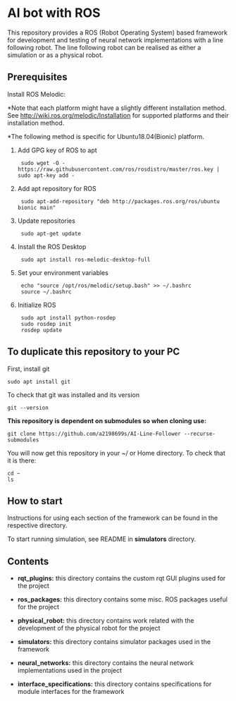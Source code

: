 # AI bot with ROS

This repository provides a ROS (Robot Operating System) based framework for development and testing of neural network implementations with a line following robot. The line following robot can be realised as either a simulation or as a physical robot.

## Prerequisites

Install ROS Melodic:

 *Note that each platform might have a slightly different installation method.
 See http://wiki.ros.org/melodic/Installation for supported platforms and their installation method.

*The following method is specific for Ubuntu18.04(Bionic) platform.

1. Add GPG key of ROS to apt

        sudo wget -O - https://raw.githubusercontent.com/ros/rosdistro/master/ros.key | sudo apt-key add -

2. Add apt repository for ROS

        sudo apt-add-repository "deb http://packages.ros.org/ros/ubuntu bionic main"

3. Update repositories

        sudo apt-get update

4. Install the ROS Desktop

        sudo apt install ros-melodic-desktop-full

5. Set your environment variables

        echo "source /opt/ros/melodic/setup.bash" >> ~/.bashrc
        source ~/.bashrc

6. Initialize ROS

        sudo apt install python-rosdep
        sudo rosdep init
        rosdep update

## To duplicate this repository to your PC
First, install git
```
sudo apt install git
```
To check that git was installed and its version
```
git --version
```
__This repository is dependent on submodules so when cloning use:__
```
git clone https://github.com/a2198699s/AI-Line-Follower --recurse-submodules
```
You will now get this repository in your ~/ or Home directory.
To check that it is there:
```
cd ~
ls
```

## How to start

Instructions for using each section of the framework can be found in the respective directory.

To start running simulation, see README in __simulators__ directory.


## Contents

* __rqt_plugins:__ this directory contains the custom rqt GUI plugins used for the project

* __ros_packages:__ this directory contains some misc. ROS packages useful for the project

* __physical_robot:__ this directory contains work related with the development of the physical robot for the project

* __simulators:__ this directory contains simulator packages used in the framework

* __neural_networks:__ this directory contains the neural network implementations used in the project

* __interface_specifications:__ this directory contains specifications for module interfaces for the framework

